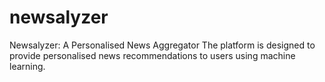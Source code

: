 # newsalyzer
Newsalyzer: A Personalised News Aggregator
The platform is designed to provide personalised news recommendations to users using machine learning.
